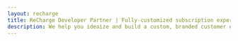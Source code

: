 ```yaml
---
layout: recharge
title: ReCharge Developer Partner | Fully-customized subscription experiences on Shopify.
description: We help you ideaize and build a custom, branded customer experience that's aligned with your business goals.
---
```

